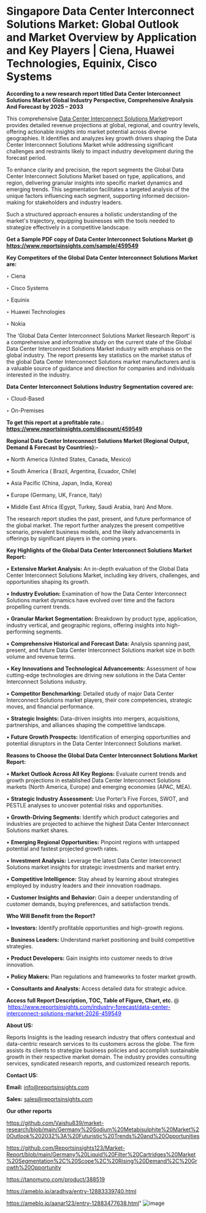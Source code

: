 # Singapore Data Center Interconnect Solutions Market: Global Outlook and Market Overview by Application and Key Players | Ciena, Huawei Technologies, Equinix, Cisco Systems

<strong>According to a new research report titled Data Center Interconnect Solutions Market Global Industry Perspective, Comprehensive Analysis And Forecast by 2025 – 2033</strong>

This comprehensive <a href=https://www.reportsinsights.com/sample/459549>Data Center Interconnect Solutions Market</a>report provides detailed revenue projections at global, regional, and country levels, offering actionable insights into market potential across diverse geographies. It identifies and analyzes key growth drivers shaping the Data Center Interconnect Solutions Market while addressing significant challenges and restraints likely to impact industry development during the forecast period.

To enhance clarity and precision, the report segments the Global Data Center Interconnect Solutions Market based on type, applications, and region, delivering granular insights into specific market dynamics and emerging trends. This segmentation facilitates a targeted analysis of the unique factors influencing each segment, supporting informed decision-making for stakeholders and industry leaders.

Such a structured approach ensures a holistic understanding of the market's trajectory, equipping businesses with the tools needed to strategize effectively in a competitive landscape.

<strong>Get a Sample PDF copy of Data Center Interconnect Solutions Market </strong><strong>@<a href=https://www.reportsinsights.com/sample/459549 style=color:#0000ff;> https://www.reportsinsights.com/sample/459549</a></strong></font>

<strong>Key Competitors of the Global Data Center Interconnect Solutions Market are:</strong>

‣ Ciena

‣ Cisco Systems

‣ Equinix

‣ Huawei Technologies

‣ Nokia

The ‘Global Data Center Interconnect Solutions Market Research Report’ is a comprehensive and informative study on the current state of the Global Data Center Interconnect Solutions Market industry with emphasis on the global industry. The report presents key statistics on the market status of the global Data Center Interconnect Solutions market manufacturers and is a valuable source of guidance and direction for companies and individuals interested in the industry.

<strong>Data Center Interconnect Solutions Industry Segmentation covered are:</strong>

‣ Cloud-Based

‣ On-Premises

<strong>To get this report at a profitable rate.: <a href=https://www.reportsinsights.com/discount/459549 style=color:#0000ff;>https://www.reportsinsights.com/discount/459549</a></strong></font>

<strong>Regional Data Center Interconnect Solutions Market (Regional Output, Demand &amp; Forecast by Countries):-</strong>

• North America (United States, Canada, Mexico)

• South America ( Brazil, Argentina, Ecuador, Chile)

• Asia Pacific (China, Japan, India, Korea)

• Europe (Germany, UK, France, Italy)

• Middle East Africa (Egypt, Turkey, Saudi Arabia, Iran) And More.

The research report studies the past, present, and future performance of the global market. The report further analyzes the present competitive scenario, prevalent business models, and the likely advancements in offerings by significant players in the coming years.

<strong>Key Highlights of the Global Data Center Interconnect Solutions Market Report:</strong>

• <strong>Extensive Market Analysis:</strong> An in-depth evaluation of the Global Data Center Interconnect Solutions Market, including key drivers, challenges, and opportunities shaping its growth.

• <strong>Industry Evolution:</strong> Examination of how the Data Center Interconnect Solutions market dynamics have evolved over time and the factors propelling current trends.

• <strong>Granular Market Segmentation:</strong> Breakdown by product type, application, industry vertical, and geographic regions, offering insights into high-performing segments.

• <strong>Comprehensive Historical and Forecast Data:</strong> Analysis spanning past, present, and future Data Center Interconnect Solutions market size in both volume and revenue terms.

• <strong>Key Innovations and Technological Advancements:</strong> Assessment of how cutting-edge technologies are driving new solutions in the Data Center Interconnect Solutions industry.

• <strong>Competitor Benchmarking:</strong> Detailed study of major Data Center Interconnect Solutions market players, their core competencies, strategic moves, and financial performance.

• <strong>Strategic Insights:</strong> Data-driven insights into mergers, acquisitions, partnerships, and alliances shaping the competitive landscape.

• <strong>Future Growth Prospects:</strong> Identification of emerging opportunities and potential disruptors in the Data Center Interconnect Solutions market.

<strong>Reasons to Choose the Global Data Center Interconnect Solutions Market Report:</strong>

• <strong>Market Outlook Across All Key Regions:</strong> Evaluate current trends and growth projections in established Data Center Interconnect Solutions markets (North America, Europe) and emerging economies (APAC, MEA).

• <strong>Strategic Industry Assessment:</strong> Use Porter’s Five Forces, SWOT, and PESTLE analyses to uncover potential risks and opportunities.

• <strong>Growth-Driving Segments:</strong> Identify which product categories and industries are projected to achieve the highest Data Center Interconnect Solutions market shares.

• <strong>Emerging Regional Opportunities:</strong> Pinpoint regions with untapped potential and fastest projected growth rates.

• <strong>Investment Analysis:</strong> Leverage the latest Data Center Interconnect Solutions market insights for strategic investments and market entry.

• <strong>Competitive Intelligence:</strong> Stay ahead by learning about strategies employed by industry leaders and their innovation roadmaps.

• <strong>Customer Insights and Behavior:</strong> Gain a deeper understanding of customer demands, buying preferences, and satisfaction trends.

<strong>Who Will Benefit from the Report?</strong>

• <strong>Investors:</strong> Identify profitable opportunities and high-growth regions.

• <strong>Business Leaders:</strong> Understand market positioning and build competitive strategies.

• <strong>Product Developers:</strong> Gain insights into customer needs to drive innovation.

• <strong>Policy Makers:</strong> Plan regulations and frameworks to foster market growth.

• <strong>Consultants and Analysts:</strong> Access detailed data for strategic advice.
</ul>
<strong>Access full Report Description, TOC, Table of Figure, Chart, etc. </strong>@  <a href=https://www.reportsinsights.com/industry-forecast/data-center-interconnect-solutions-market-2026-459549 style=color:#0000ff;>https://www.reportsinsights.com/industry-forecast/data-center-interconnect-solutions-market-2026-459549</a></font>

<strong><strong>About US</strong>:</strong>

Reports Insights is the leading research industry that offers contextual and data-centric research services to its customers across the globe. The firm assists its clients to strategize business policies and accomplish sustainable growth in their respective market domain. The industry provides consulting services, syndicated research reports, and customized research reports.

<strong>Contact US:</strong>

<p class=""""><b>Email:</b> <a href=mailto:info@reportsinsights.com>info@reportsinsights.com</a></p>
<p class=""""><b>Sales:</b> <a href=mailto:sales@reportsinsights.com>sales@reportsinsights.com</a></p>

<strong>Our other reports</strong>

<a href=https://github.com/Vaishu839/market-research/blob/main/Germany%20Sodium%20Metabisulphite%20Market%20Outlook%202032%3A%20Futuristic%20Trends%20and%20Opportunities>https://github.com/Vaishu839/market-research/blob/main/Germany%20Sodium%20Metabisulphite%20Market%20Outlook%202032%3A%20Futuristic%20Trends%20and%20Opportunities</a>

<a href=https://github.com/Reportsinsights123/Market-Report/blob/main/Germany%20Liquid%20Filter%20Cartridges%20Market%20Segmentation%2C%20Scope%2C%20Rising%20Demand%2C%20Growth%20Opportunity>https://github.com/Reportsinsights123/Market-Report/blob/main/Germany%20Liquid%20Filter%20Cartridges%20Market%20Segmentation%2C%20Scope%2C%20Rising%20Demand%2C%20Growth%20Opportunity</a>

<a href=https://tanomuno.com/product/388519>https://tanomuno.com/product/388519</a>

<a href=https://ameblo.jp/aradhya/entry-12883339740.html>https://ameblo.jp/aradhya/entry-12883339740.html</a>

<a href=https://ameblo.jp/aanar123/entry-12883477638.html>https://ameblo.jp/aanar123/entry-12883477638.html</a>"
![image](https://github.com/user-attachments/assets/bc8e7e11-1614-49e3-a9c1-02595ca2b19d)
